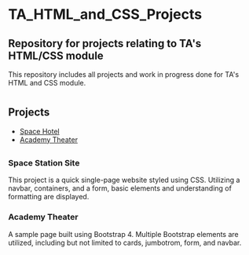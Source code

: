 # TA_HTML_and_CSS_Projects
<h2>Repository for projects relating to TA's HTML/CSS module</h2>

This repository includes all projects and work in progress done for TA's HTML and CSS module.

<h1 align="center"><project-name></h1>

<p align="center"><project-description></p>

## Projects

- [Space Hotel](https://github.com/XeroxSinner/TA_HTML_and_CSS_Projects/tree/main/Space%20Hotel%20Website%20Project)
- [Academy Theater](https://github.com/XeroxSinner/TA_HTML_and_CSS_Projects/tree/main/Bootstrap4_Project)


##  <h3>Space Station Site</h3>
This project is a quick single-page website styled using CSS. Utilizing a navbar, containers, and a form, basic elements and understanding of formatting are displayed.
 

  <h3>Academy Theater</h3>
A sample page built using Bootstrap 4. Multiple Bootstrap elements are utilized, including but not limited to cards, jumbotrom, form, and navbar.  
